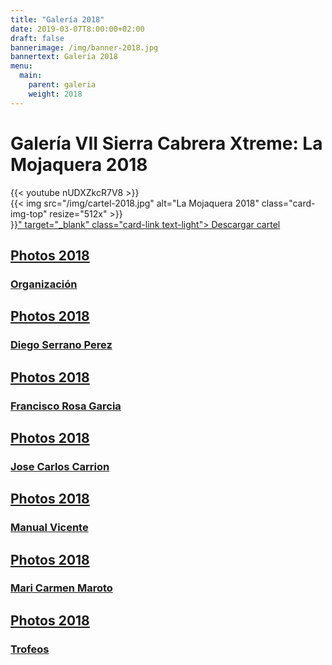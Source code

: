 ```yaml
---
title: "Galería 2018"
date: 2019-03-07T8:00:00+02:00
draft: false
bannerimage: /img/banner-2018.jpg
bannertext: Galería 2018
menu:
  main:
    parent: galeria
    weight: 2018
---
```


<h1 class="mb-5">Galería VII Sierra Cabrera Xtreme: La Mojaquera 2018</h1>

<div class="row">
    <div class="col-md-6">
        <div class="card text-white bg-primary mb-3">
            {{< youtube nUDXZkcR7V8 >}}
        </div>
        <div class="card text-white bg-primary mb-3">
            {{< img src="/img/cartel-2018.jpg" alt="La Mojaquera 2018" class="card-img-top" resize="512x" >}}
            <div class="card-footer">
                <a href="{{< imgurl "/img/cartel-2018.jpg" >}}" target="_blank" class="card-link text-light">
                    Descargar cartel
                </a>
            </div>
        </div>
    </div>
    <div class="col-md-6">
      <div class="card-deck galery">
        <a href="https://photos.app.goo.gl/sEYtBA5snzfdBWQAA" class="card text-white text-center bg-danger galery-card">
          <div class="card-body">
            <h2 class="card-title h6">Photos 2018</h5>
            <h3 class="card-title h4">Organización</h5>
          </div>
        </a>
        <a href="https://photos.app.goo.gl/Zd87DHvR3MzXuV8j6" class="card text-white text-center bg-danger galery-card">
          <div class="card-body">
            <h2 class="card-title h6">Photos 2018</h5>
            <h3 class="card-title h4">Diego Serrano Perez</h5>
          </div>
        </a>
        <a href="https://photos.app.goo.gl/4yhCgj7W9r9K8e6y6" class="card text-white text-center bg-danger galery-card">
          <div class="card-body">
            <h2 class="card-title h6">Photos 2018</h5>
            <h3 class="card-title h4">Francisco Rosa Garcia</h5>
          </div>
        </a>
        <a href="https://photos.app.goo.gl/7f5YCLTNk48xgR9f8" class="card text-white text-center bg-danger galery-card">
          <div class="card-body">
            <h2 class="card-title h6">Photos 2018</h5>
            <h3 class="card-title h4">Jose Carlos Carrion</h5>
          </div>
        </a>
        <a href="https://photos.app.goo.gl/FKjA2KTBiXRbQ2NW7" class="card text-white text-center bg-danger galery-card">
          <div class="card-body">
            <h2 class="card-title h6">Photos 2018</h5>
            <h3 class="card-title h4">Manual Vicente</h5>
          </div>
        </a>  
        <a href="https://photos.app.goo.gl/pCuujbsASZF6BZJv8" class="card text-white text-center bg-danger galery-card">
          <div class="card-body">
            <h2 class="card-title h6">Photos 2018</h5>
            <h3 class="card-title h4">Mari Carmen Maroto</h5>
          </div>
        </a>  
        <a href="https://photos.app.goo.gl/HPKEydxiRJcV76GE6" class="card text-white text-center bg-danger galery-card">
          <div class="card-body">
            <h2 class="card-title h6">Photos 2018</h5>
            <h3 class="card-title h4">Trofeos</h5>
          </div>
        </a>
      </div>
    </div>
</div>
